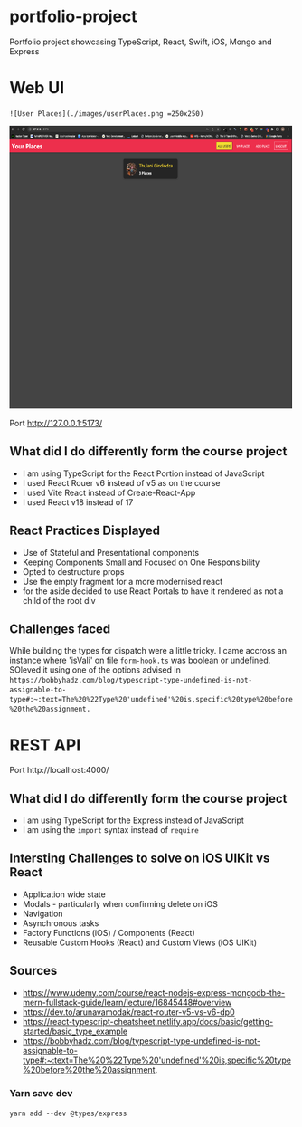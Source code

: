 # portfolio-project

Portfolio project showcasing TypeScript, React, Swift, iOS, Mongo and Express

# Web UI

`![User Places](./images/userPlaces.png =250x250)`

<img src="./images/userPlaces.png" alt="User Places" height="500" width="500"/>

Port http://127.0.0.1:5173/

## What did I do differently form the course project

- I am using TypeScript for the React Portion instead of JavaScript
- I used React Rouer v6 instead of v5 as on the course
- I used Vite React instead of Create-React-App
- I used React v18 instead of 17

## React Practices Displayed

- Use of Stateful and Presentational components
- Keeping Components Small and Focused on One Responsibility
- Opted to destructure props
- Use the empty fragment for a more modernised react
- for the aside decided to use React Portals to have it rendered as not a child of the root div

## Challenges faced

While building the types for dispatch were a little tricky. I came accross an instance where 'isVali' on file `form-hook.ts` was boolean or undefined. SOleved it using one of the options advised in `https://bobbyhadz.com/blog/typescript-type-undefined-is-not-assignable-to-type#:~:text=The%20%22Type%20'undefined'%20is,specific%20type%20before%20the%20assignment.`

# REST API

Port http://localhost:4000/

## What did I do differently form the course project

- I am using TypeScript for the Express instead of JavaScript
- I am using the `import` syntax instead of `require`

## Intersting Challenges to solve on iOS UIKit vs React

- Application wide state
- Modals - particularly when confirming delete on iOS
- Navigation
- Asynchronous tasks
- Factory Functions (iOS) / Components (React)
- Reusable Custom Hooks (React) and Custom Views (iOS UIKit)

## Sources

- https://www.udemy.com/course/react-nodejs-express-mongodb-the-mern-fullstack-guide/learn/lecture/16845448#overview
- https://dev.to/arunavamodak/react-router-v5-vs-v6-dp0
- https://react-typescript-cheatsheet.netlify.app/docs/basic/getting-started/basic_type_example
- https://bobbyhadz.com/blog/typescript-type-undefined-is-not-assignable-to-type#:~:text=The%20%22Type%20'undefined'%20is,specific%20type%20before%20the%20assignment.

### Yarn save dev

`yarn add --dev @types/express`
